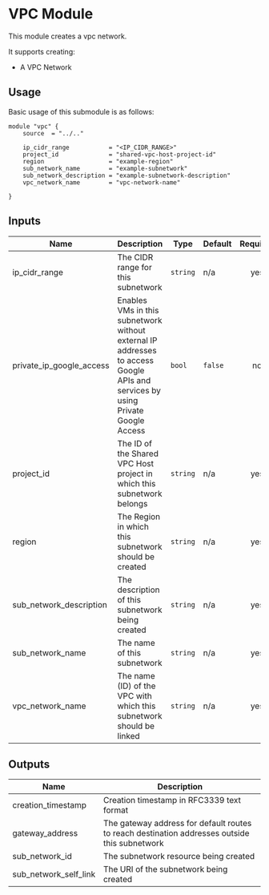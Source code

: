 # VPC Module

This module creates a vpc network.

It supports creating:

- A VPC Network

## Usage

Basic usage of this submodule is as follows:

```hcl
module "vpc" {
    source  = "../.."

    ip_cidr_range           = "<IP_CIDR_RANGE>"
    project_id              = "shared-vpc-host-project-id"
    region                  = "example-region"
    sub_network_name        = "example-subnetwork"
    sub_network_description = "example-subnetwork-description"
    vpc_network_name        = "vpc-network-name"

}
```

<!-- BEGINNING OF PRE-COMMIT-TERRAFORM DOCS HOOK -->
## Inputs

| Name | Description | Type | Default | Required |
|------|-------------|------|---------|:--------:|
| ip\_cidr\_range | The CIDR range for this subnetwork | `string` | n/a | yes |
| private\_ip\_google\_access | Enables VMs in this subnetwork without external IP addresses to access Google APIs and services by using Private Google Access | `bool` | `false` | no |
| project\_id | The ID of the Shared VPC Host project in which this subnetwork belongs | `string` | n/a | yes |
| region | The Region in which this subnetwork should be created | `string` | n/a | yes |
| sub\_network\_description | The description of this subnetwork being created | `string` | n/a | yes |
| sub\_network\_name | The name of this subnetwork | `string` | n/a | yes |
| vpc\_network\_name | The name (ID) of the VPC with which this subnetwork should be linked | `string` | n/a | yes |

## Outputs

| Name | Description |
|------|-------------|
| creation\_timestamp | Creation timestamp in RFC3339 text format |
| gateway\_address | The gateway address for default routes to reach destination addresses outside this subnetwork |
| sub\_network\_id | The subnetwork resource being created |
| sub\_network\_self\_link | The URI of the subnetwork being created |

<!-- END OF PRE-COMMIT-TERRAFORM DOCS HOOK -->
